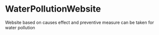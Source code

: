 # WaterPollutionWebsite
Website based on causes effect and preventive measure can be taken for water pollution
